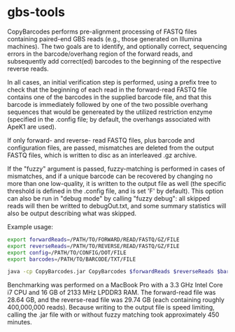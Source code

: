 # gbs-tools

CopyBarcodes performs pre-alignment processing of FASTQ files containing paired-end GBS reads (e.g., those generated on Illumina machines).  The two goals are to identify, and optionally correct, sequencing errors in the barcode/overhang region of the forward reads, and subsequently add correct(ed) barcodes to the beginning of the respective reverse reads.

In all cases, an initial verification step is performed, using a prefix tree to check that the beginning of each read in the forward-read FASTQ file contains one of the barcodes in the supplied barcode file, and that this barcode is immediately followed by one of the two possible overhang sequences that would be genereated by the utilized restriction enzyme (specified in the .config file; by default, the overhangs associated with ApeK1 are used).

If only forward- and reverse- read FASTQ files, plus barcode and configuration files, are passed, mismatches are deleted from the output FASTQ files, which is written to disc as an interleaved .gz archive.

If the "fuzzy" argument is passed, fuzzy-matching is performed in cases of mismatches, and if a unique barcode can be recovered by changing no more than one low-quality, it is written to the output file as well (the specific threshold is defined in the .config file, and is set 'F' by default).  This option can also be run in "debug mode" by calling "fuzzy debug": all skipped reads will then be writted to debugOut.txt, and some summary statistics will also be output describing what was skipped.

Example usage:

```bash
export forwardReads=/PATH/TO/FORWARD/READ/FASTQ/GZ/FILE
export reverseReads=/PATH/TO/REVERSE/READ/FASTQ/GZ/FILE
export config=/PATH/TO/CONFIG/DOT/FILE
export barcodes=/PATH/TO/BARCODE/TXT/FILE

java -cp CopyBarcodes.jar CopyBarcodes $forwardReads $reverseReads $barcodes $config [fuzzy|fuzzy debug|retain]
```
Benchmarking was performed on a MacBook Pro with a 3.3 GHz Intel Core i7 CPU and 16 GB of 2133 MHz LPDDR3 RAM.  The forward-read file was 28.64 GB, and the reverse-read file was 29.74 GB (each containing roughly 400,000,000 reads).  Because writing to the output file is speed limiting, calling the .jar file with or without fuzzy matching took approximately 450 minutes.
